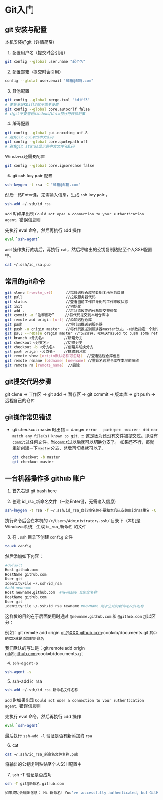 # Git入门

## git 安装与配置 

本机安装好git（详情简略）

1. 配置用户名（提交时会引用）
``` bash
git config --global user.name "起个名"
```
2. 配置邮箱（提交时会引用）
``` bash
config --global user.email "邮箱@邮箱.com"
```
3. 其他配置
``` bash
git config --global merge.tool "kdiff3"
# 要是没装KDiff3就不需要设置
git config --global core.autocrlf false
# 让git不要管理Windows/Unix换行符转换的事
```
4. 编码配置
``` bash
git config --global gui.encoding utf-8
# 避免git gui中的中文乱码
git config --global core.quotepath off
# 避免git status显示的中文文件名乱码
```
Windows还需要配置
``` bash
git config --global core.ignorecase false
```
5. git ssh key pair 配置
``` bash 
ssh-keygen -t rsa -C "邮箱@邮箱.com"
``` 
然后一路Enter键，无需输入信息，生成 ssh key pair 。
``` bash 
ssh-add ~/.ssh/id_rsa
```
`add` 时如果出现 `Could not open a connection to your authentication agent.` 错误信息则

先执行 eval 命令，然后再执行 add 操作
``` bash 
eval `ssh-agent`
```
`add` 操作执行成功后，再执行 `cat`，然后将输出的公钥复制粘贴至个人SSH配置中。
``` bash 
cat ~/.ssh/id_rsa.pub
``` 

## 常用的git命令
``` bash
git clone [remote_url]      //克隆远程仓库项目到本地当前目录
git pull                    //拉取服务器代码
git status                  //查看当前工作目录树的工作修改状态
git init                    //初始化
git add .                   //将状态改变的代码提交至缓存
git commit -m “注释部分”     //将代码提交到本地仓库中
git remote add origin [url] //添加远程仓库
git push                    //将代码推送到服务器
git push -u origin master   //将代码推送到服务器master分支，-u参数指定一个默认主机
git pull --rebase origin master //代码合并，可解决failed to push some refs toGit的问题
git branch <分支名>         //新建分支
git checkout <分支名>       //切换分支
git checkout -b <分支名>    //创建并切换分支
git push origin <分支名>    //推送到分支
git remote show [origin默认名称可忽略]  //查看远程仓库信息
git remote rename [oldname] [newname] //重命名远程仓库在本地的简称
git remote rm [remote_name]  //删除
```
## git提交代码步骤
git clone -> 工作区 -> git add -> 暂存区 -> git commit -> 版本库 -> git push -> 远程自己的仓库

## git操作常见错误

- git checkout master时出错
  ::: danger
  `error:  pathspec 'master' did not match any file(s) known to git.`
  :::
  这是因为还没有文件被提交过。即没有`commit`过任何文件。当`commit`过以后就可以切换分支了。
  如果还不行，那就重新创建一下`master`分支，然后再切换就可以了。
  ``` bash
  git checkout -b master
  git checkout master
  ``` 
  
## 一台机器操作多 github 账户

1. 首先右键 git bash here

2. 创建 id_rsa_新命名文件（一路Enter键，无需输入信息）

``` bash 
ssh-keygen -t rsa -f ~/.ssh/id_rsa_自行命名但不要和本机已安装的idrsa重名 -C "邮箱@邮箱.com"
``` 

执行命令后会在本机的 `/c/Users/Administrator/.ssh/` 目录下（本机是Windows系统）生成 id_rsa_新命名 的文件

3. 在 `.ssh` 目录下创建 `config` 文件

``` bash 
touch config
``` 

然后添加如下内容：

``` bash 
#default
Host github.com
HostName github.com
User git
IdentityFile ~/.ssh/id_rsa  
#add newname
Host newname.github.com  #newname 自定义名称
HostName github.com
User git
IdentityFile ~/.ssh/id_rsa_newname #newname 刚才生成的新命名文件名称
``` 
这样做的目的在于后面使用时通过 `@newname.github.com` 和 `@github.com` 加以区分：

例如：git remote add origin git@XXX.github.com:cookob/documents.git `其中的XXX就是添加的新命名`

我们默认的写法是：git remote add origin git@github.com:cookob/documents.git

4. ssh-agent -s 

``` bash 
ssh-agent -s
``` 

5. ssh-add id_rsa

``` bash 
ssh-add ~/.ssh/id_rsa_新命名文件名称
``` 
`add` 时如果出现 `Could not open a connection to your authentication agent.` 错误信息则

先执行 eval 命令，然后再执行 add 操作
``` bash 
eval `ssh-agent`
```

最后执行 `ssh-add -l` 验证是否有新添加的 `rsa`

6. cat

``` bash 
cat ~/.ssh/id_rsa_新命名文件名称.pub
``` 

将输出的公钥复制粘贴至个人SSH配置中

7. ssh -T 验证是否成功

``` bash 
ssh -T git@新命名.github.com

如果成功会输出信息： Hi 新命名! You've successfully authenticated, but GitHub does not provide shell access.
``` 